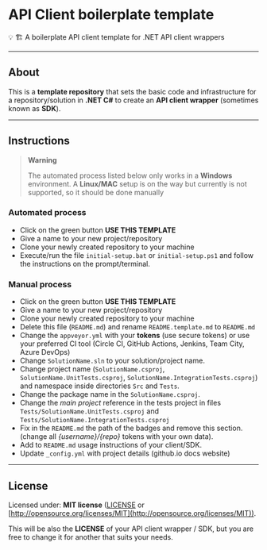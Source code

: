 # API Client boilerplate template

💡 🏗️ A boilerplate API client template for .NET API client wrappers

---

## About

This is a **template repository** that sets the basic code and infrastructure for a repository/solution in **.NET C#** to create an **API client wrapper** (sometimes known as **SDK**).

---

## Instructions

> **Warning**
>
> The automated process listed below only works in a **Windows** environment. A **Linux/MAC** setup is on the way but currently is not supported, so it should be done manually

### Automated process

-  Click on the green button **USE THIS TEMPLATE**
-  Give a name to your new project/repository
-  Clone your newly created repository to your machine
-  Execute/run the file `initial-setup.bat` or `initial-setup.ps1` and follow the instructions on the prompt/terminal. 

### Manual process

-  Click on the green button **USE THIS TEMPLATE**
-  Give a name to your new project/repository
-  Clone your newly created repository to your machine
-  Delete this file (`README.md`) and rename `README.template.md` to `README.md`
-  Change the `appveyor.yml` with your **tokens** (use secure tokens) or use your preferred CI tool (Circle CI, GitHub Actions, Jenkins, Team City, Azure DevOps)
-  Change `SolutionName.sln` to your solution/project name.
-  Change project name (`SolutionName.csproj`, `SolutionName.UnitTests.csproj`, `SolutionName.IntegrationTests.csproj`) and namespace inside directories `Src` and `Tests`.
-  Change the package name in the `SolutionName.csproj`.
-  Change the *main project* reference in the tests project in files `Tests/SolutionName.UnitTests.csproj` and `Tests/SolutionName.IntegrationTests.csproj`
-  Fix in the `README.md` the path of the badges and remove this section. (change all *{username}/{repo}* tokens with your own data).
-  Add to `README.md` usage instructions of your client/SDK.
-  Update `_config.yml` with project details (github.io docs website)

--- 

## License

Licensed under: **MIT license** ([LICENSE](https://github.com/guibranco/apiclient-boilerplate-dotnet/blob/main/LICENSE) or [http://opensource.org/licenses/MIT](http://opensource.org/licenses/MIT)).

This will be also the **LICENSE** of your API client wrapper / SDK, but you are free to change it for another that suits your needs.
